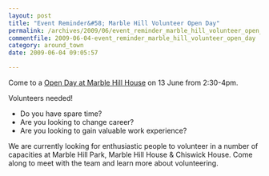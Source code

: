 ```yaml
---
layout: post
title: "Event Reminder&#58; Marble Hill Volunteer Open Day"
permalink: /archives/2009/06/event_reminder_marble_hill_volunteer_open_day.html
commentfile: 2009-06-04-event_reminder_marble_hill_volunteer_open_day
category: around_town
date: 2009-06-04 09:05:57

---
```


Come to a [Open Day at Marble Hill House](https://stmargarets.london/event/meeting/200705142156) on 13 June from 2:30-4pm.

Volunteers needed!

-   Do you have spare time?
-   Are you looking to change career?
-   Are you looking to gain valuable work experience?

We are currently looking for enthusiastic people to volunteer in a number of capacities at Marble Hill Park, Marble Hill House & Chiswick House. Come along to meet with the team and learn more about volunteering.
